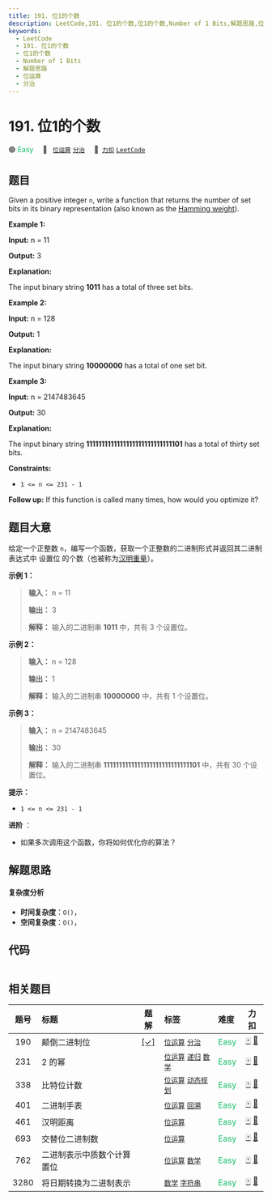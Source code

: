 ```yaml
---
title: 191. 位1的个数
description: LeetCode,191. 位1的个数,位1的个数,Number of 1 Bits,解题思路,位运算,分治
keywords:
  - LeetCode
  - 191. 位1的个数
  - 位1的个数
  - Number of 1 Bits
  - 解题思路
  - 位运算
  - 分治
---
```


# 191. 位1的个数

🟢 <font color=#15bd66>Easy</font>&emsp; 🔖&ensp; [`位运算`](/tag/bit-manipulation.md) [`分治`](/tag/divide-and-conquer.md)&emsp; 🔗&ensp;[`力扣`](https://leetcode.cn/problems/number-of-1-bits) [`LeetCode`](https://leetcode.com/problems/number-of-1-bits)

## 题目

Given a positive integer `n`, write a function that returns the number of set
bits in its binary representation (also known as the [Hamming
weight](http://en.wikipedia.org/wiki/Hamming_weight)).



**Example 1:**

**Input:** n = 11

**Output:** 3

**Explanation:**

The input binary string **1011** has a total of three set bits.

**Example 2:**

**Input:** n = 128

**Output:** 1

**Explanation:**

The input binary string **10000000** has a total of one set bit.

**Example 3:**

**Input:** n = 2147483645

**Output:** 30

**Explanation:**

The input binary string **1111111111111111111111111111101** has a total of
thirty set bits.



**Constraints:**

  * `1 <= n <= 231 - 1`



**Follow up:** If this function is called many times, how would you optimize
it?


## 题目大意

给定一个正整数 `n`，编写一个函数，获取一个正整数的二进制形式并返回其二进制表达式中 设置位
的个数（也被称为[汉明重量](https://baike.baidu.com/item/%E6%B1%89%E6%98%8E%E9%87%8D%E9%87%8F)）。



**示例 1：**

> 
> 
> 
> 
> 
> **输入：** n = 11
> 
> **输出：** 3
> 
> **解释：** 输入的二进制串 **1011**  中，共有 3 个设置位。
> 
> 

**示例 2：**

> 
> 
> 
> 
> 
> **输入：** n = 128
> 
> **输出：** 1
> 
> **解释：** 输入的二进制串 **10000000**  中，共有 1 个设置位。
> 
> 

**示例 3：**

> 
> 
> 
> 
> 
> **输入：** n = 2147483645
> 
> **输出：** 30
> 
> **解释：** 输入的二进制串 **1111111111111111111111111111101** 中，共有 30 个设置位。



**提示：**

  * `1 <= n <= 231 - 1`



**进阶** ：

  * 如果多次调用这个函数，你将如何优化你的算法？


## 解题思路

#### 复杂度分析

- **时间复杂度**：`O()`，
- **空间复杂度**：`O()`，

## 代码

```javascript

```

## 相关题目

<!-- prettier-ignore -->
| 题号 | 标题 | 题解 | 标签 | 难度 | 力扣 |
| :------: | :------ | :------: | :------ | :------ | :------: |
| 190 | 颠倒二进制位 | [[✓]](/problem/0190.md) |  [`位运算`](/tag/bit-manipulation.md) [`分治`](/tag/divide-and-conquer.md) | <font color=#15bd66>Easy</font> | [🀄️](https://leetcode.cn/problems/reverse-bits) [🔗](https://leetcode.com/problems/reverse-bits) |
| 231 | 2 的幂 |  |  [`位运算`](/tag/bit-manipulation.md) [`递归`](/tag/recursion.md) [`数学`](/tag/math.md) | <font color=#15bd66>Easy</font> | [🀄️](https://leetcode.cn/problems/power-of-two) [🔗](https://leetcode.com/problems/power-of-two) |
| 338 | 比特位计数 |  |  [`位运算`](/tag/bit-manipulation.md) [`动态规划`](/tag/dynamic-programming.md) | <font color=#15bd66>Easy</font> | [🀄️](https://leetcode.cn/problems/counting-bits) [🔗](https://leetcode.com/problems/counting-bits) |
| 401 | 二进制手表 |  |  [`位运算`](/tag/bit-manipulation.md) [`回溯`](/tag/backtracking.md) | <font color=#15bd66>Easy</font> | [🀄️](https://leetcode.cn/problems/binary-watch) [🔗](https://leetcode.com/problems/binary-watch) |
| 461 | 汉明距离 |  |  [`位运算`](/tag/bit-manipulation.md) | <font color=#15bd66>Easy</font> | [🀄️](https://leetcode.cn/problems/hamming-distance) [🔗](https://leetcode.com/problems/hamming-distance) |
| 693 | 交替位二进制数 |  |  [`位运算`](/tag/bit-manipulation.md) | <font color=#15bd66>Easy</font> | [🀄️](https://leetcode.cn/problems/binary-number-with-alternating-bits) [🔗](https://leetcode.com/problems/binary-number-with-alternating-bits) |
| 762 | 二进制表示中质数个计算置位 |  |  [`位运算`](/tag/bit-manipulation.md) [`数学`](/tag/math.md) | <font color=#15bd66>Easy</font> | [🀄️](https://leetcode.cn/problems/prime-number-of-set-bits-in-binary-representation) [🔗](https://leetcode.com/problems/prime-number-of-set-bits-in-binary-representation) |
| 3280 | 将日期转换为二进制表示 |  |  [`数学`](/tag/math.md) [`字符串`](/tag/string.md) | <font color=#15bd66>Easy</font> | [🀄️](https://leetcode.cn/problems/convert-date-to-binary) [🔗](https://leetcode.com/problems/convert-date-to-binary) |